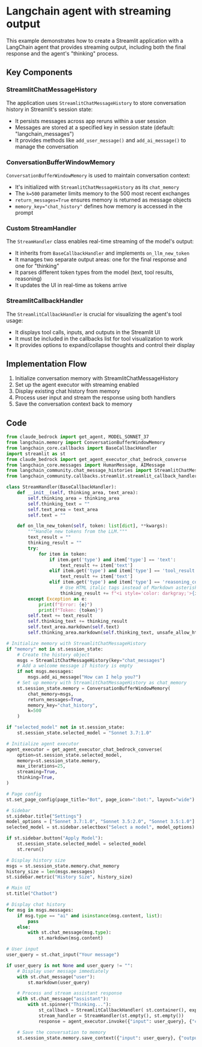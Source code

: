 # Langchain agent with streaming output

This example demonstrates how to create a Streamlit application with a LangChain agent that provides streaming output, including both the final response and the agent's "thinking" process.

## Key Components

### StreamlitChatMessageHistory

The application uses `StreamlitChatMessageHistory` to store conversation history in Streamlit's session state:

- It persists messages across app reruns within a user session
- Messages are stored at a specified key in session state (default: "langchain_messages")
- It provides methods like `add_user_message()` and `add_ai_message()` to manage the conversation

### ConversationBufferWindowMemory

`ConversationBufferWindowMemory` is used to maintain conversation context:

- It's initialized with `StreamlitChatMessageHistory` as its `chat_memory`
- The `k=500` parameter limits memory to the 500 most recent exchanges
- `return_messages=True` ensures memory is returned as message objects
- `memory_key="chat_history"` defines how memory is accessed in the prompt

### Custom StreamHandler

The `StreamHandler` class enables real-time streaming of the model's output:

- It inherits from `BaseCallbackHandler` and implements `on_llm_new_token`
- It manages two separate output areas: one for the final response and one for "thinking"
- It parses different token types from the model (text, tool results, reasoning)
- It updates the UI in real-time as tokens arrive

### StreamlitCallbackHandler

The `StreamlitCallbackHandler` is crucial for visualizing the agent's tool usage:

- It displays tool calls, inputs, and outputs in the Streamlit UI
- It must be included in the callbacks list for tool visualization to work
- It provides options to expand/collapse thoughts and control their display

## Implementation Flow

1. Initialize conversation memory with StreamlitChatMessageHistory
2. Set up the agent executor with streaming enabled
3. Display existing chat history from memory
4. Process user input and stream the response using both handlers
5. Save the conversation context back to memory


## Code

```python
from claude_bedrock import get_agent, MODEL_SONNET_37
from langchain.memory import ConversationBufferWindowMemory
from langchain_core.callbacks import BaseCallbackHandler
import streamlit as st
from claude_bedrock import get_agent_executor_chat_bedrock_converse
from langchain_core.messages import HumanMessage, AIMessage
from langchain_community.chat_message_histories import StreamlitChatMessageHistory
from langchain_community.callbacks.streamlit.streamlit_callback_handler import StreamlitCallbackHandler

class StreamHandler(BaseCallbackHandler):
    def __init__(self, thinking_area, text_area):
        self.thinking_area = thinking_area
        self.thinking_text = ""
        self.text_area = text_area
        self.text = ""

    def on_llm_new_token(self, token: list[dict], **kwargs):
        """Handle new tokens from the LLM."""
        text_result = ""
        thinking_result = ""
        try:
            for item in token:
                if item.get('type') and item['type'] == 'text':
                    text_result += item['text']
                elif item.get('type') and item['type'] == 'tool_result':
                    text_result += item['text']
                elif item.get('type') and item['type'] == 'reasoning_content' and item['reasoning_content']['type'] == 'text':
                    # Use HTML italic tags instead of Markdown asterisks
                    thinking_result += f"<i style='color: darkgray;'>{item['reasoning_content']['text']}</i>"
        except Exception as e:
            print(f"Error: {e}")
            print(f"Token: {token}")
        self.text += text_result
        self.thinking_text += thinking_result
        self.text_area.markdown(self.text)
        self.thinking_area.markdown(self.thinking_text, unsafe_allow_html=True)

# Initialize memory with StreamlitChatMessageHistory
if "memory" not in st.session_state:
    # Create the history object
    msgs = StreamlitChatMessageHistory(key="chat_messages")
    # Add a welcome message if history is empty
    if not msgs.messages:
        msgs.add_ai_message("How can I help you?")
    # Set up memory with StreamlitChatMessageHistory as chat_memory
    st.session_state.memory = ConversationBufferWindowMemory(
        chat_memory=msgs,
        return_messages=True,
        memory_key="chat_history",
        k=500
    )

if "selected_model" not in st.session_state:
    st.session_state.selected_model = "Sonnet 3.7:1.0"

# Initialize agent executor
agent_executor = get_agent_executor_chat_bedrock_converse(
    option=st.session_state.selected_model,
    memory=st.session_state.memory,
    max_iterations=25,
    streaming=True,
    thinking=True,
)

# Page config
st.set_page_config(page_title="Bot", page_icon=":bot:", layout="wide")

# Sidebar
st.sidebar.title("Settings")
model_options = ["Sonnet 3.7:1.0", "Sonnet 3.5:2.0", "Sonnet 3.5:1.0"]
selected_model = st.sidebar.selectbox("Select a model", model_options)

if st.sidebar.button("Apply Model"):
    st.session_state.selected_model = selected_model
    st.rerun()

# Display history size
msgs = st.session_state.memory.chat_memory
history_size = len(msgs.messages)
st.sidebar.metric("History Size", history_size)

# Main UI
st.title("Chatbot")

# Display chat history
for msg in msgs.messages:
    if msg.type == "ai" and isinstance(msg.content, list):
        pass
    else:
        with st.chat_message(msg.type):
            st.markdown(msg.content)

# User input
user_query = st.chat_input("Your message")

if user_query is not None and user_query != "":
    # Display user message immediately
    with st.chat_message("user"):
        st.markdown(user_query)

    # Process and stream assistant response
    with st.chat_message("assistant"):
        with st.spinner("Thinking..."):
            st_callback = StreamlitCallbackHandler( st.container(), expand_new_thoughts=True, max_thought_containers=10, collapse_completed_thoughts=True)
            stream_handler = StreamHandler(st.empty(), st.empty())
            response = agent_executor.invoke({"input": user_query}, {"callbacks": [stream_handler, st_callback]})            

    # Save the conversation to memory
    st.session_state.memory.save_context({"input": user_query}, {"output": stream_handler.text})
```